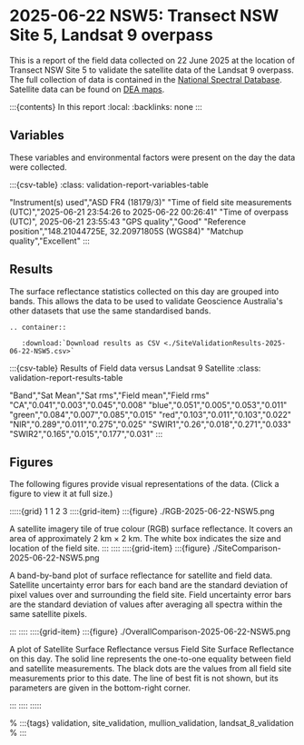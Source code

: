 # 2025-06-22 NSW5: Transect NSW Site 5, Landsat 9 overpass

This is a report of the field data collected on 22 June 2025 at the location of Transect NSW Site 5
to validate the satellite data of the Landsat 9 overpass.
The full collection of data is contained in the [National Spectral Database](https://www.ga.gov.au/scientific-topics/dea/dea-data-and-products/national-spectral-database).
Satellite data can be found on [DEA maps](https://maps.dea.ga.gov.au/#share=s-i2o7JwB5gvXOQefhMmTLJaA14b0).

:::{contents} In this report
:local:
:backlinks: none
:::

## Variables

These variables and environmental factors were present on the day the data were collected.

:::{csv-table}
:class: validation-report-variables-table

"Instrument(s) used","ASD FR4 (18179/3)"
"Time of field site measurements (UTC)","2025-06-21 23:54:26 to 2025-06-22 00:26:41"
"Time of overpass (UTC)", 2025-06-21 23:55:43
"GPS quality","Good"
"Reference position","148.21044725E, 32.20971805S (WGS84)"
"Matchup quality","Excellent"
:::

## Results

The surface reflectance statistics collected on this day are grouped into bands.
This allows the data to be used to validate Geoscience Australia's other datasets that use the same standardised bands.

```{eval-rst}
.. container:: 

   :download:`Download results as CSV <./SiteValidationResults-2025-06-22-NSW5.csv>`
```

:::{csv-table} Results of Field data versus Landsat 9 Satellite
:class: validation-report-results-table

"Band","Sat Mean","Sat rms","Field mean","Field rms"
"CA","0.041","0.003","0.045","0.008"
"blue","0.051","0.005","0.053","0.011"
"green","0.084","0.007","0.085","0.015"
"red","0.103","0.011","0.103","0.022"
"NIR","0.289","0.011","0.275","0.025"
"SWIR1","0.26","0.018","0.271","0.033"
"SWIR2","0.165","0.015","0.177","0.031"
:::

## Figures

The following figures provide visual representations of the data. (Click a figure to view it at full size.)

:::::{grid} 1 1 2 3
::::{grid-item}
:::{figure} ./RGB-2025-06-22-NSW5.png

A satellite imagery tile of true colour (RGB) surface reflectance.
It covers an area of approximately 2&nbsp;km &times; 2&nbsp;km.
The white box indicates the size and location
of the field site.
:::
::::
::::{grid-item}
:::{figure} ./SiteComparison-2025-06-22-NSW5.png

A band-by-band plot of surface reflectance for satellite and field data.
Satellite uncertainty error bars for each band are the standard deviation
of pixel values over and surrounding the field site.
Field uncertainty error bars are the standard deviation of values after
averaging all spectra within the same satellite pixels.

:::
::::
::::{grid-item}
:::{figure} ./OverallComparison-2025-06-22-NSW5.png

A plot of Satellite Surface Reflectance versus Field Site Surface Reflectance on this day.
The solid line represents the one-to-one equality between field and satellite measurements.
The black dots are the values from all field site measurements prior to this date.
The line of best fit is not shown, but its parameters are given in the bottom-right corner.

:::
::::
:::::

% :::{tags} validation, site_validation, mullion_validation, landsat_8_validation
% :::
    